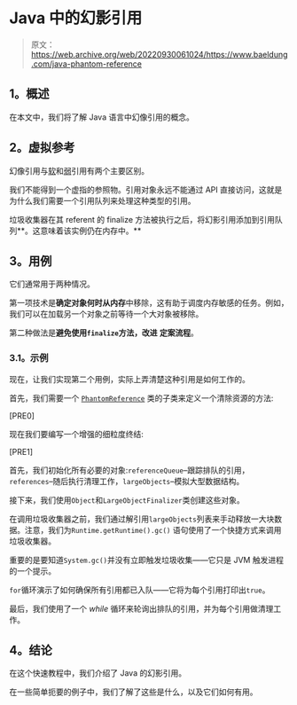 # Java 中的幻影引用

> 原文：<https://web.archive.org/web/20220930061024/https://www.baeldung.com/java-phantom-reference>

## **1。概述**

在本文中，我们将了解 Java 语言中幻像引用的概念。

## **2。虚拟参考**

幻像引用与[软](/web/20221104133502/https://www.baeldung.com/java-soft-references)和[弱](/web/20221104133502/https://www.baeldung.com/java-weak-reference)引用有两个主要区别。

我们不能得到一个虚指的参照物。引用对象永远不能通过 API 直接访问，这就是为什么我们需要一个引用队列来处理这种类型的引用。

垃圾收集器在其 referent 的 finalize 方法被执行之后，将幻影引用添加到引用队列**。这意味着该实例仍在内存中。**

## **3。用例**

它们通常用于两种情况。

第一项技术是**确定对象何时从内存**中移除，这有助于调度内存敏感的任务。例如，我们可以在加载另一个对象之前等待一个大对象被移除。

第二种做法是**避免使用`finalize`方法，改进** **定案流程**。

### **3.1。示例**

现在，让我们实现第二个用例，实际上弄清楚这种引用是如何工作的。

首先，我们需要一个 [`PhantomReference`](https://web.archive.org/web/20221104133502/https://docs.oracle.com/en/java/javase/11/docs/api/java.base/java/lang/ref/PhantomReference.html) 类的子类来定义一个清除资源的方法:

[PRE0]

现在我们要编写一个增强的细粒度终结:

[PRE1]

首先，我们初始化所有必要的对象:`referenceQueue`–跟踪排队的引用，`references`–随后执行清理工作，`largeObjects`–模拟大型数据结构。

接下来，我们使用`Object`和`LargeObjectFinalizer`类创建这些对象。

在调用垃圾收集器之前，我们通过解引用`largeObjects`列表来手动释放一大块数据。注意，我们为`Runtime.getRuntime().gc()` 语句使用了一个快捷方式来调用垃圾收集器。

重要的是要知道`System.gc()`并没有立即触发垃圾收集——它只是 JVM 触发进程的一个提示。

`for`循环演示了如何确保所有引用都已入队——它将为每个引用打印出`true`。

最后，我们使用了一个 *while* 循环来轮询出排队的引用，并为每个引用做清理工作。

## **4。结论**

在这个快速教程中，我们介绍了 Java 的幻影引用。

在一些简单扼要的例子中，我们了解了这些是什么，以及它们如何有用。